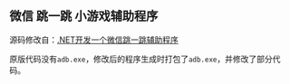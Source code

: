 ## 微信 跳一跳 小游戏辅助程序


源码修改自：[.NET开发一个微信跳一跳辅助程序](https://www.cnblogs.com/dotnet-org-cn/p/8149693.html)

原版代码没有`adb.exe`，修改后的程序生成时打包了`adb.exe`，并修改了部分代码。